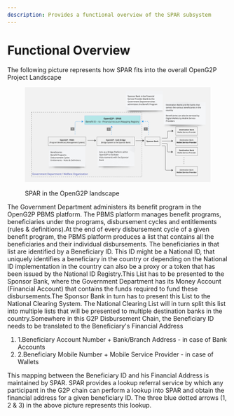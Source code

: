 ```yaml
---
description: Provides a functional overview of the SPAR subsystem
---
```


# Functional Overview

The following picture represents how SPAR fits into the overall OpenG2P Project Landscape

<figure><img src="../../.gitbook/assets/Gitbook-SPAR-Landscape.jpg" alt=""><figcaption><p>SPAR in the OpenG2P landscape</p></figcaption></figure>

The Government Department administers its benefit program in the OpenG2P PBMS platform. The PBMS platform manages benefit programs, beneficiaries under the programs, disbursement cycles and entitlements (rules & definitions).At the end of every disbursement cycle of a given benefit program, the PBMS platform produces a list that contains all the beneficiaries and their individual disbursements. The beneficiaries in that list are identified by a Beneficiary ID. This ID might be a National ID, that uniquely identifies a beneficiary in the country or depending on the National ID implementation in the country can also be a proxy or a token that has been issued by the National ID Registry.This List has to be presented to the Sponsor Bank, where the Government Department has its Money Account (Financial Account) that contains the funds required to fund these disbursements.The Sponsor Bank in turn has to present this List to the National Clearing System. The National Clearing List will in turn split this list into multiple lists that will be presented to multiple destination banks in the country.Somewhere in this G2P Disbursement Chain, the Beneficiary ID needs to be translated to the Beneficiary's Financial Address

1. 1.Beneficiary Account Number + Bank/Branch Address - in case of Bank Accounts
2. 2.Beneficiary Mobile Number + Mobile Service Provider - in case of Wallets

This mapping between the Beneficiary ID and his Financial Address is maintained by SPAR. SPAR provides a lookup referral service by which any participant in the G2P chain can perform a lookup into SPAR and obtain the financial address for a given beneficiary ID. The three blue dotted arrows (1, 2 & 3) in the above picture represents this lookup.
